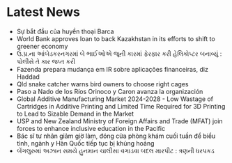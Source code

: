 # Latest News
-  Sự bắt đầu của huyền thoại Barca
-  World Bank approves loan to back Kazakhstan in its efforts to shift to greener economy
-  ઉ.પ્ર.ના આંબેડકરનગરમાં બે ભાઈઓએ જૂની કારમાં ફેરફાર કરી હેલિકોપ્ટર બનાવ્યું : પોલીસે તે કાર જપ્ત કરી
-  Fazenda prepara mudança em IR sobre aplicações financeiras, diz Haddad
-  Qld snake catcher warns bird owners to choose right cages
-  Paso a Nado de los Ríos Orinoco y Caron avanza la organización
-  Global Additive Manufacturing Market 2024-2028 - Low Wastage of Cartridges in Additive Printing and Limited Time Required for 3D Printing to Lead to Sizable Demand in the Market
-  USP and New Zealand Ministry of Foreign Affairs and Trade (MFAT) join forces to enhance inclusive education in the Pacific
-  Bác sĩ tư nhân giảm giờ làm, đóng cửa phòng khám cuối tuần để biểu tình, ngành y Hàn Quốc tiếp tục bị khủng hoảng
-  બેંગલુરુમાં અઝાન સમયે હુનમાન ચાલીસા વગાડવા બદલ મારપીટ : ત્રણની ધરપકડ
